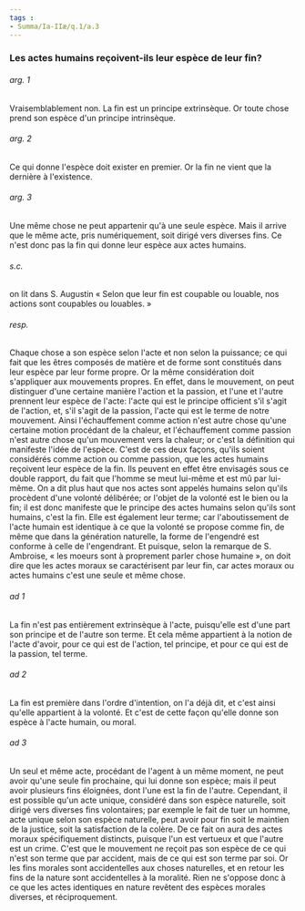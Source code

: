 ```yaml
---
tags : 
- Summa/Ia-IIæ/q.1/a.3
---
```


### Les actes humains reçoivent-ils leur espèce de leur fin?

###### arg. 1
Vraisemblablement non. La fin est un principe extrinsèque. Or toute chose prend son espèce d'un principe intrinsèque. 

###### arg. 2
Ce qui donne l'espèce doit exister en premier. Or la fin ne vient que la dernière à l'existence. 

###### arg. 3
Une même chose ne peut appartenir qu'à une seule espèce. Mais il arrive que le même acte, pris numériquement, soit dirigé vers diverses fins. Ce n'est donc pas la fin qui donne leur espèce aux actes humains. 

###### s.c.
on lit dans S. Augustin « Selon que leur fin est coupable ou louable, nos actions sont coupables ou louables. » 

###### resp.
Chaque chose a son espèce selon l'acte et non selon la puissance; ce qui fait que les êtres composés de matière et de forme sont constitués dans leur espèce par leur forme propre. Or la même considération doit s'appliquer aux mouvements propres. En effet, dans le mouvement, on peut distinguer d'une certaine manière l'action et la passion, et l'une et l'autre prennent leur espèce de l'acte: l'acte qui est le principe officient s'il s'agit de l'action, et, s'il s'agit de la passion, l'acte qui est le terme de notre mouvement. Ainsi l'échauffement comme action n'est autre chose qu'une certaine motion procédant de la chaleur, et l'échauffement comme passion n'est autre chose qu'un mouvement vers la chaleur; or c'est la définition qui manifeste l'idée de l'espèce. C'est de ces deux façons, qu'ils soient considérés comme action ou comme passion, que les actes humains reçoivent leur espèce de la fin. Ils peuvent en effet être envisagés sous ce double rapport, du fait que l'homme se meut lui-même et est mû par lui-même. On a dit plus haut que nos actes sont appelés humains selon qu'ils procèdent d'une volonté délibérée; or l'objet de la volonté est le bien ou la fin; il est donc manifeste que le principe des actes humains selon qu'ils sont humains, c'est la fin. Elle est également leur terme; car l'aboutissement de l'acte humain est identique à ce que la volonté se propose comme fin, de même que dans la génération naturelle, la forme de l'engendré est conforme à celle de l'engendrant. Et puisque, selon la remarque de S. Ambroise, « les moeurs sont à proprement parler chose humaine », on doit dire que les actes moraux se caractérisent par leur fin, car actes moraux ou actes humains c'est une seule et même chose. 

###### ad 1
La fin n'est pas entièrement extrinsèque à l'acte, puisqu'elle est d'une part son principe et de l'autre son terme. Et cela même appartient à la notion de l'acte d'avoir, pour ce qui est de l'action, tel principe, et pour ce qui est de la passion, tel terme. 

###### ad 2
La fin est première dans l'ordre d'intention, on l'a déjà dit, et c'est ainsi qu'elle appartient à la volonté. Et c'est de cette façon qu'elle donne son espèce à l'acte humain, ou moral. 

###### ad 3
Un seul et même acte, procédant de l'agent à un même moment, ne peut avoir qu'une seule fin prochaine, qui lui donne son espèce; mais il peut avoir plusieurs fins éloignées, dont l'une est la fin de l'autre. Cependant, il est possible qu'un acte unique, considéré dans son espèce naturelle, soit dirigé vers diverses fins volontaires; par exemple le fait de tuer un homme, acte unique selon son espèce naturelle, peut avoir pour fin soit le maintien de la justice, soit la satisfaction de la colère. De ce fait on aura des actes moraux spécifiquement distincts, puisque l'un est vertueux et que l'autre est un crime. C'est que le mouvement ne reçoit pas son espèce de ce qui n'est son terme que par accident, mais de ce qui est son terme par soi. Or les fins morales sont accidentelles aux choses naturelles, et en retour les fins de la nature sont accidentelles à la moralité. Rien ne s'oppose donc à ce que les actes identiques en nature revêtent des espèces morales diverses, et réciproquement. 

